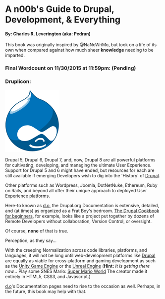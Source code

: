 # A n00b's Guide to Drupal, Development, & Everything
#### By: Charles R. Leverington \(aka: Pedran\)

This book was originally inspired by @NaNoWriMo, but took on a life of its own when compared against how much sheer **knowledge** needing to be imparted. 

### Final Wordcount on 11/30/2015 at 11:59pm: \(Pending\)

### Druplicon: 

![Druplicon](https://github.com/cleverington/n00b-drupal-development/blob/master/images/drupal-logos/druplicon-logos/druplicon-small.png "Druplicon") 

Drupal 5, Drupal 6, Drupal 7, and, now, Drupal 8 are all powerful platforms for cultivating, developing, and managing the ultimate User Experience. Support for Drupal 5 and 6 might have ended, but resources for each are still available if emerging Developers wish to dig into the 'History' of [Drupal](https://www.drupal.org/ "drupal.org").

Other platforms such as Wordpress, Joomla, DotNetNuke, Ethereum, Ruby on Rails, and beyond all offer their unique approach to deployed User Experience platforms.

Here-to known as [d.o](https://www.drupal.org/ "drupal.org"), the Drupal.org Documentation is extensive, detailed, and \(at times\) as organized as a Frat Boy's bedroom. [The Drupal Cookbook for beginners](https://www.drupal.org/documentation/customization/tutorials/beginners-cookbook "The Drupal Cookbook for beginners"), for example, looks like a project put together by dozens of Remote Developers without collaboration, Version Control, or oversight.

Of course, **none** of that is true. 

Perception, as they say...

With the creeping Normalization across code libraries, platforms, and languages, it will not be long until web-development platforms like [Drupal](https://www.drupal.org/ "Drupal") are equally as viable for cross-platform and gaming development as such as the [Unity Game Engine](https://unity3d.com/ "Unity") or the [Unreal Engine](https://www.unrealengine.com/ "Unreal Engine 4") \(**Hint:** *It is getting there now...* Play some SNES Mario: [Super Mario World](http://mario5.florian-rappl.de/#menu "Super Mario World") The creator made it entirely in HTML5, CSS3, and Javascript.\)

[d.o](https://www.drupal.org/ "drupal.org")'s Documentation pages need to rise to the occasion as well. Perhaps, in the future, this book may help with that. 

